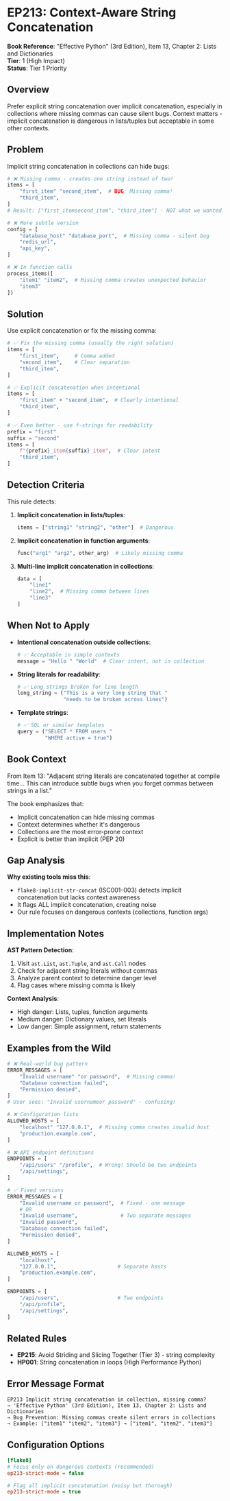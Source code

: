 # EP213: Context-Aware String Concatenation

**Book Reference**: "Effective Python" (3rd Edition), Item 13, Chapter 2: Lists and Dictionaries  
**Tier**: 1 (High Impact)  
**Status**: Tier 1 Priority

## Overview

Prefer explicit string concatenation over implicit concatenation, especially in collections where missing commas can cause silent bugs. Context matters - implicit concatenation is dangerous in lists/tuples but acceptable in some other contexts.

## Problem

Implicit string concatenation in collections can hide bugs:

```python
# ❌ Missing comma - creates one string instead of two!
items = [
    "first_item" "second_item",  # BUG: Missing comma!
    "third_item",
]
# Result: ["first_itemsecond_item", "third_item"] - NOT what we wanted!

# ❌ More subtle version
config = [
    "database_host" "database_port",  # Missing comma - silent bug
    "redis_url",
    "api_key",
]

# ❌ In function calls
process_items([
    "item1" "item2",  # Missing comma creates unexpected behavior
    "item3"
])
```

## Solution

Use explicit concatenation or fix the missing comma:

```python
# ✅ Fix the missing comma (usually the right solution)
items = [
    "first_item",     # Comma added
    "second_item",    # Clear separation
    "third_item",
]

# ✅ Explicit concatenation when intentional
items = [
    "first_item" + "second_item",  # Clearly intentional
    "third_item",
]

# ✅ Even better - use f-strings for readability
prefix = "first"
suffix = "second"
items = [
    f"{prefix}_item{suffix}_item",  # Clear intent
    "third_item",
]
```

## Detection Criteria

This rule detects:

1. **Implicit concatenation in lists/tuples**:
   ```python
   items = ["string1" "string2", "other"]  # Dangerous
   ```

2. **Implicit concatenation in function arguments**:
   ```python
   func("arg1" "arg2", other_arg)  # Likely missing comma
   ```

3. **Multi-line implicit concatenation in collections**:
   ```python
   data = [
       "line1"
       "line2",  # Missing comma between lines
       "line3"
   ]
   ```

## When Not to Apply

- **Intentional concatenation outside collections**:
  ```python
  # ✅ Acceptable in simple contexts
  message = "Hello " "World"  # Clear intent, not in collection
  ```

- **String literals for readability**:
  ```python
  # ✅ Long strings broken for line length
  long_string = ("This is a very long string that "
                 "needs to be broken across lines")
  ```

- **Template strings**:
  ```python
  # ✅ SQL or similar templates
  query = ("SELECT * FROM users "
           "WHERE active = true")
  ```

## Book Context

From Item 13: "Adjacent string literals are concatenated together at compile time... This can introduce subtle bugs when you forget commas between strings in a list."

The book emphasizes that:
- Implicit concatenation can hide missing commas
- Context determines whether it's dangerous
- Collections are the most error-prone context
- Explicit is better than implicit (PEP 20)

## Gap Analysis

**Why existing tools miss this**: 
- `flake8-implicit-str-concat` (ISC001-003) detects implicit concatenation but lacks context awareness
- It flags ALL implicit concatenation, creating noise
- Our rule focuses on dangerous contexts (collections, function args)

## Implementation Notes

**AST Pattern Detection**:
1. Visit `ast.List`, `ast.Tuple`, and `ast.Call` nodes
2. Check for adjacent string literals without commas
3. Analyze parent context to determine danger level
4. Flag cases where missing comma is likely

**Context Analysis**:
- High danger: Lists, tuples, function arguments
- Medium danger: Dictionary values, set literals
- Low danger: Simple assignment, return statements

## Examples from the Wild

```python
# ❌ Real-world bug pattern
ERROR_MESSAGES = [
    "Invalid username" "or password",  # Missing comma!
    "Database connection failed",
    "Permission denied",
]
# User sees: "Invalid usernameor password" - confusing!

# ❌ Configuration lists
ALLOWED_HOSTS = [
    "localhost" "127.0.0.1",  # Missing comma creates invalid host
    "production.example.com",
]

# ❌ API endpoint definitions
ENDPOINTS = [
    "/api/users" "/profile",  # Wrong! Should be two endpoints
    "/api/settings",
]

# ✅ Fixed versions
ERROR_MESSAGES = [
    "Invalid username or password",  # Fixed - one message
    # OR
    "Invalid username",              # Two separate messages
    "Invalid password", 
    "Database connection failed",
    "Permission denied",
]

ALLOWED_HOSTS = [
    "localhost",
    "127.0.0.1",                    # Separate hosts
    "production.example.com",
]

ENDPOINTS = [
    "/api/users",                   # Two endpoints
    "/api/profile",
    "/api/settings",
]
```

## Related Rules

- **EP215**: Avoid Striding and Slicing Together (Tier 3) - string complexity
- **HP001**: String concatenation in loops (High Performance Python)

## Error Message Format

```
EP213 Implicit string concatenation in collection, missing comma?
→ 'Effective Python' (3rd Edition), Item 13, Chapter 2: Lists and Dictionaries  
→ Bug Prevention: Missing commas create silent errors in collections
→ Example: ["item1" "item2", "item3"] → ["item1", "item2", "item3"]
```

## Configuration Options

```ini
[flake8]
# Focus only on dangerous contexts (recommended)
ep213-strict-mode = false

# Flag all implicit concatenation (noisy but thorough)  
ep213-strict-mode = true
```